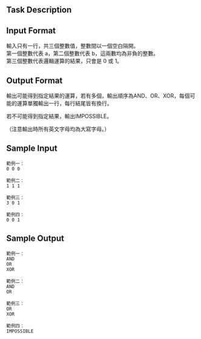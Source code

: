 ## Task Description



## Input Format

<p>輸入只有一行，共三個整數值，整數間以一個空白隔開。<br>第一個整數代表 a，第二個整數代表 b，這兩數均為非負的整數。<br>第三個整數代表邏輯運算的結果，只會是 0 或 1。</p>

## Output Format

<p>輸出可能得到指定結果的運算，若有多個，輸出順序為AND、OR、XOR，每個可能的運算單獨輸出一行，每行結尾皆有換行。</p>
<p>若不可能得到指定結果，輸出IMPOSSIBLE。</p>
<p>（注意輸出時所有英文字母均為大寫字母。）</p>

## Sample Input

    範例一：
    0 0 0 
    
    範例二：
    1 1 1 
    
    範例三：
    3 0 1
    
    範例四：
    0 0 1  

## Sample Output

    範例一：
    AND 
    OR 
    XOR
    
    範例二：
    AND 
    OR 
    
    範例三：
    OR 
    XOR 
    
    範例四：
    IMPOSSIBLE 